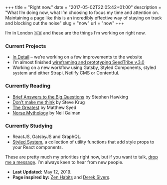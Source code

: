 +++
title = "Right now."
date = "2017-05-02T22:05:42+01:00"
description = "What I’m doing now, what I’m choosing to focus my time and attention on. Maintaining a page like this is an incredibly effective way of staying on track and blocking out the noise"
slug = "now"
url = "now"
+++

I’m in London 🇬🇧 and these are the things I’m working on right now.

### Current Projects

- [In Detail](https://indtl.com/) – we’re working on a few improvements to the website 
- I’m almost finished [wireframing and prototyping SeedTribe v.3.0](https://www.figma.com/file/QS1AWu3E6Dwhuy2aqyQyxgRS/SeedTribe-v.2?node-id=416%3A0)
- Working on a new workflow using Gatsby, Styled Components, styled system and either Strapi, Netlify CMS or Contentful.


### Currently Reading

- [Brief Answers to the Big Questions](https://www.goodreads.com/book/show/40277241-brief-answers-to-the-big-questions) by Stephen Hawking
- [Don’t make me think](https://www.goodreads.com/book/show/41009404-dont-make-me-think) by Steve Krug
- [The Greatest](https://www.goodreads.com/book/show/34056102-the-greatest) by Matthew Syed
- [Norse Mythology](https://www.goodreads.com/book/show/37903770-norse-mythology) by Neil Gaiman


### Currently Studying

- ReactJS, GatsbyJS and GraphQL.
- [Styled System](https://styled-system.com/), a collection of utility functions that add style props to your React components.


These are pretty much my priorities right now, but if you want to talk, [drop me a message](/contact/). I’m always keen to hear from new people.

- **Last Updated:** May 12, 2019.
- **Page inspired by:** [Zen Habits](https://zenhabits.net/now/) and [Derek Sivers](https://nownownow.com/about).
